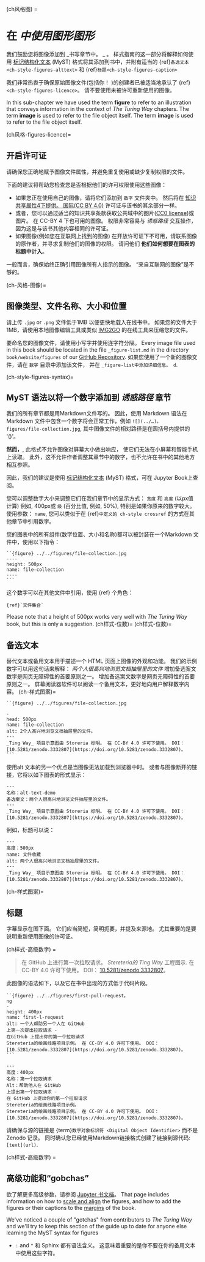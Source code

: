 (ch风格图) =
# 在 _中使用图形图形_

我们鼓励您将图像添加到 _书写章节中。 _ 。 样式指南的这一部分将解释如何使用 [标记结构化文本](https://myst-parser.readthedocs.io/en/latest/) (MyST) 格式将其添加到书中，并附有适当的 {ref}`备选文本<ch-style-figures-alttext>` 和 {ref}`标题<ch-style-figures-caption>`

我们非常热衷于确保原始图像文件(包括你！ )的创建者已被适当地承认了 {ref}`<ch-style-figures-licence>`。 请不要使用未被许可重新使用的图像。

In this sub-chapter we have used the term **figure** to refer to an illustration that conveys information in the context of _The Turing Way_ chapters. The term **image** is used to refer to the file object itself. The term **image** is used to refer to the file object itself.

(ch风格-figures-licence)=
## 开启许可证

请确保您正确地赋予图像文件属性，并避免重复使用或缺少复制权限的文件。

下面的建议将帮助您检查您是否根据他们的许可权限使用这些图像：

* 如果您正在使用自己的图像，请将它们添加到 `数字` 文件夹中。 然后将在 [知识共享属性4下提供。 国际(CC BY 4.0)](https://creativecommons.org/licenses/by/4.0/deed.ast) 许可证与该书的其余部分一样。
* 或者，您可以通过适当的知识共享条款获取公共域中的图片([CC0 license](https://creativecommons.org/share-your-work/public-domain/cc0))或图片。 在 CC-BY 4 下也可用的图像。 权限非常容易与 _诱惑路径_ 交互操作，因为这是与该书其他内容相同的许可证。
* 如果图像(例如您在互联网上找到的图像) 在开放许可证下不可用，请联系图像的原作者，并寻求复制他们的图像的权限。 请问他们 **他们如何想要在图表的标题中计入**。

一般而言，确保始终正确引用图像所有人指示的图像。 “来自互联网的图像”是不够的。

(ch-风格-图像)=
## 图像类型、文件名称、大小和位置

请上传 `.jpg` or `.png` 文件低于1MB 以便更快地载入在线书中。 如果您的文件大于 1MB，请使用本地图像编辑工具或类似 [IMG2GO](https://www.img2go.com/compress-image) 的在线工具来压缩您的文件。

要命名您的图像文件，请使用小写字并使用连字符分隔。 Every image file used in this book should be located in the file `_figure-list.md` in the directory `book/website/figures` of our [GitHub Repository](https://github.com/alan-turing-institute/the-turing-way/tree/main/book/website/figures). 如果您使用了一个新的图像文件，请在 `数字` 目录中添加该文件， 并在 `_figure-list中添加详细信息。
d`.

(ch-style-figures-syntax)=
## MyST 语法以将一个数字添加到 _诱惑路径_ 章节

我们的所有章节都是用Markdown文件写的。 因此，使用 Markdown 语法在Markdown 文件中包含一个数字将会正常工作，例如 `![](../…)。 figures/file-collection.jpg`, 其中图像文件的相对路径是在圆括号内提供的 '()'。

**然而，**, 此格式不允许图像对屏幕大小做出响应， 使它们无法在小屏幕和智能手机上读取。 此外，这不允许作者调整其章节中的数字，也不允许在书中的其他地方相互参照。

因此，我们的建议是使用 [标记结构化文本](https://myst-parser.readthedocs.io/en/latest/) (MyST) 格式，可在 Jupyter Book上查阅。

您可以调整数字大小来调整它们在我们章节中的显示方式： `宽度` 和 `高度` (以px值计算) 例如, 400px或 `级` (百分比值, 例如, 50%), 特别是如果你原来的数字较大。 使用参数： `name`, 您可以类似于在 {ref}`中定义的 ch-style crossref` 的方式在其他章节中引用数字。

您的图表中的所有组件(数字位置、大小和名称)都可以被封装在一个Markdown 文件中，使用以下指令：

````
``{figure} ../../figures/file-collection.jpg
----
height: 500px
name: file-collection
----
```
````
这个数字可以在其他文件中引用，使用 {ref} 个角色：

```
{ref}`文件集合`
```
Please note that a height of 500px works very well with _The Turing Way_ book, but this is only a suggestion. (ch样式-位数)=
(ch样式-位数)=
## 备选文本
替代文本或备用文本用于描述一个 HTML 页面上图像的外观和功能。 我们的示例数字可以用这句话来解释： *两个人很高兴地浏览文档抽屉里的文件* 增加备选案文数字是网页无障碍性的首要原则之一。
增加备选案文数字是网页无障碍性的首要原则之一。 屏幕阅读器软件可以阅读一个备用文本，更好地向用户解释数字内容。
(ch-样式图案)=

````
``{figure} ../../figures/file-collection.jpg

- 
head: 500px
name: file-collection
alt: 2个人高兴地浏览文档抽屉里的文件。
---
_Ting Way_ 项目示意图由 Storeria 标明。 在 CC-BY 4.0 许可下使用。 DOI：[10.5281/zenodo.3332807](https://doi.org/10.5281/zenodo.3332807)。
```
````
使用alt 文本的另一个优点是当图像无法加载到浏览器中时。 或者与图像断开的链接，它将以如下图表的形式显示：

```{figure} ../../figures/alt-text-demo.png
---
名称：alt-text-demo
备选案文：两个人很高兴地浏览文件抽屉里的文件。
---
_Ting Way_ 项目示意图由 Storeria 标明。 在 CC-BY 4.0 许可下使用。 DOI：[10.5281/zenodo.3332807](https://doi.org/10.5281/zenodo.3332807)。
```

例如，标题可以说：

```{figure} ../../figures/file-collection.jpg
---
高度：500px
name: 文件收藏
alt: 两个人很高兴地浏览文档抽屉里的文件。
---
_Ting Way_ 项目示意图由 Storeria 标明。 在 CC-BY 4.0 许可下使用。 DOI：[10.5281/zenodo.3332807](https://doi.org/10.5281/zenodo.3332807)。
```

(ch-样式图案)=
## 标题

字幕显示在图下面。 它们应当简短，简明扼要，并提及来源地。 尤其重要的是要说明重新使用图像的许可证。

(ch样式-高级数字) =

> 在 GitHub 上进行第一次拉取请求。 _Stereteria的 Ting Way_ 工程图示. 在 CC-BY 4.0 许可下使用。 DOI： [10.5281/zenodo.3332807](https://doi.org/10.5281/zenodo.3332807)。

此图像的语法如下，以及它在书中出现的方式低于代码片段。

````
``{figure} ../../figures/first-pull-request。
ng
-
height: 400px
name: first-l-request
alt: 一个人帮助另一个人在 GitHub
上第一次提出拉取请求 -
在GitHub 上提出你的第一个拉取请求
Stereteria的绘画线路项目示例。 在 CC-BY 4.0 许可下使用。 DOI：[10.5281/zenodo.3332807](https://doi.org/10.5281/zenodo.3332807)。
```
````

```{figure} ../../figures/first-pull-request.png
---
高度：400px
名称：第一个拉取请求
Alt：帮助他人在 GitHub
上提出第一个拉取请求 -
在 GitHub 上提出你的第一个拉取请求
Stereteria的绘画线路项目示例。
Stereteria的绘画线路项目示例。 在 CC-BY 4.0 许可下使用。 DOI：[10.5281/zenodo.3332807](https://doi.org/10.5281/zenodo.3332807)。
```

请确保与源的链接是 {term}`数字对象标识符 <Digital Object Identifier>` 而不是 Zenodo 记录。 同时确认您已经使用Markdown链接格式创建了链接到源代码: `[text](url)`.

(ch样式-高级数字) =
## 高级功能和“gobchas”

欲了解更多高级参数，请参阅 [Jupyter 书文档](https://jupyterbook.org/content/figures.html)。 That page includes information on how to [scale and align](https://jupyterbook.org/content/figures.html#figure-scaling-and-aligning) the figures, and how to add the figures or their captions to the [margins](https://jupyterbook.org/content/figures.html#margin-captions-and-figures) of the book.

We've noticed a couple of "gotchas" from contributors to _The Turing Way_ and we'll try to keep this section of the guide up to date for anyone else learning the MyST syntax for figures

* `:` and `"` 和 Sphinx 都有语法含义。 这意味着重要的是你不要在你的备用文本中使用这些字符。
